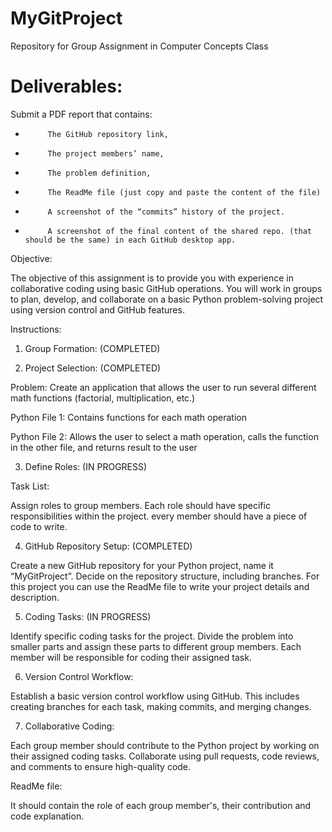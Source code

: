 # MyGitProject
Repository for Group Assignment in Computer Concepts Class

# Deliverables:

Submit a PDF report that contains:

-          The GitHub repository link,

-          The project members’ name,

-          The problem definition,

-          The ReadMe file (just copy and paste the content of the file)

-          A screenshot of the “commits” history of the project.  

-          A screenshot of the final content of the shared repo. (that should be the same) in each GitHub desktop app.

Objective:

The objective of this assignment is to provide you with experience in collaborative coding using basic GitHub operations. You will work in groups to plan, develop, and collaborate on a basic Python problem-solving project using version control and GitHub features.

Instructions:

1. Group Formation: (COMPLETED)

2. Project Selection: (COMPLETED)

Problem: Create an application that allows the user to run several different math functions (factorial, multiplication, etc.)

Python File 1: Contains functions for each math operation

Python File 2: Allows the user to select a math operation, calls the function in the other file, and returns result to the user

3. Define Roles: (IN PROGRESS)

Task List:




Assign roles to group members. Each role should have specific responsibilities within the project. every member should have a piece of code to write.

4. GitHub Repository Setup: (COMPLETED)

Create a new GitHub repository for your Python project, name it “MyGitProject”. Decide on the repository structure, including branches. For this project you can use the ReadMe file to write your project details and description.

5. Coding Tasks: (IN PROGRESS)

Identify specific coding tasks for the project. Divide the problem into smaller parts and assign these parts to different group members. Each member will be responsible for coding their assigned task.

6. Version Control Workflow:

Establish a basic version control workflow using GitHub. This includes creating branches for each task, making commits, and merging changes.

7. Collaborative Coding:

Each group member should contribute to the Python project by working on their assigned coding tasks. Collaborate using pull requests, code reviews, and comments to ensure high-quality code.

ReadMe file:

It should contain the role of each group member's, their contribution and code explanation.



